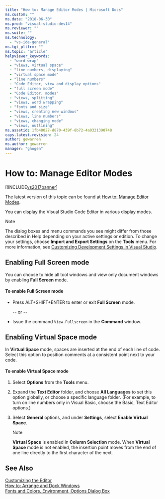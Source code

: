 ```yaml
---
title: "How to: Manage Editor Modes | Microsoft Docs"
ms.custom: ""
ms.date: "2018-06-30"
ms.prod: "visual-studio-dev14"
ms.reviewer: ""
ms.suite: ""
ms.technology: 
  - "vs-ide-general"
ms.tgt_pltfrm: ""
ms.topic: "article"
helpviewer_keywords: 
  - "word wrap"
  - "views, virtual space"
  - "line numbers, displaying"
  - "virtual space mode"
  - "line numbers"
  - "Code Editor, view and display options"
  - "full screen mode"
  - "Code Editor, modes"
  - "views, splitting"
  - "views, word wrapping"
  - "fonts and size"
  - "views, creating new windows"
  - "views, line numbers"
  - "views, changing mode"
  - "views, outlining"
ms.assetid: 1fb48027-d870-439f-8b72-4a0321390748
caps.latest.revision: 24
author: gewarren
ms.author: gewarren
manager: "ghogen"
---
```

# How to: Manage Editor Modes
[!INCLUDE[vs2017banner](../includes/vs2017banner.md)]

The latest version of this topic can be found at [How to: Manage Editor Modes](https://docs.microsoft.com/visualstudio/ide/how-to-manage-editor-modes).  
  
You can display the Visual Studio Code Editor in various display modes.  
  
> [!NOTE]
>  The dialog boxes and menu commands you see might differ from those described in Help depending on your active settings or edition. To change your settings, choose **Import and Export Settings** on the **Tools** menu. For more information, see [Customizing Development Settings in Visual Studio](http://msdn.microsoft.com/en-us/22c4debb-4e31-47a8-8f19-16f328d7dcd3).  
  
## Enabling Full Screen mode  
 You can choose to hide all tool windows and view only document windows by enabling **Full Screen** mode.  
  
#### To enable Full Screen mode  
  
-   Press ALT+SHIFT+ENTER to enter or exit **Full Screen** mode.  
  
     -- or --  
  
-   Issue the command `View.Fullscreen` in the **Command** window.  
  
## Enabling Virtual Space mode  
 In **Virtual Space** mode, spaces are inserted at the end of each line of code. Select this option to position comments at a consistent point next to your code.  
  
#### To enable Virtual Space mode  
  
1.  Select **Options** from the **Tools** menu.  
  
2.  Expand the **Text Editor** folder, and choose **All Languages** to set this option globally, or choose a specific language folder. (For example, to turn on line numbers only in Visual Basic, choose the Basic, Text Editor options.)  
  
3.  Select **General** options, and under **Settings**, select **Enable Virtual Space**.  
  
    > [!NOTE]
    >  **Virtual Space** is enabled in **Column Selection** mode. When **Virtual Space** mode is not enabled, the insertion point moves from the end of one line directly to the first character of the next.  
  
## See Also  
 [Customizing the Editor](../ide/customizing-the-editor.md)   
 [How to: Arrange and Dock Windows](../misc/how-to-arrange-and-dock-windows.md)   
 [Fonts and Colors, Environment, Options Dialog Box](../ide/reference/fonts-and-colors-environment-options-dialog-box.md)



